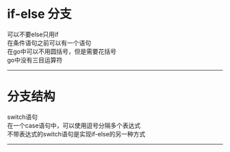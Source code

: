 # if-else 分支 
可以不要else只用if      
在条件语句之前可以有一个语句    
在go中可以不用圆括号，但是需要花括号    
go中没有三目运算符     
******
# 分支结构 
switch语句   
在一个case语句中，可以使用逗号分隔多个表达式    
不带表达式的switch语句是实现if-else的另一种方式    
*******
